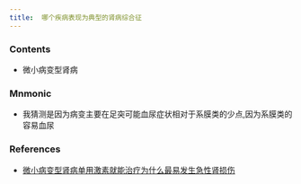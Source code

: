 ```yaml
---
title:  哪个疾病表现为典型的肾病综合征
--- 
```


### Contents
- 微小病变型肾病
### Mnmonic
- 我猜测是因为病变主要在足突可能血尿症状相对于系膜类的少点,因为系膜类的容易血尿

### References
- [微小病变型肾病单用激素就能治疗为什么最易发生急性肾损伤](/微小病变型肾病单用激素就能治疗为什么最易发生急性肾损伤)
